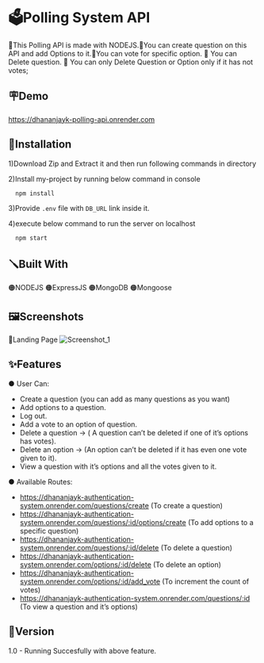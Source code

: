 
# 🗳️Polling System API

🔴This Polling API is made with NODEJS.🔴You can create question on this API and add Options to it.🔴You can vote for specific option. 🔴 You can Delete question. 🔴 You can only Delete Question or Option only if it has not votes;
## 🪧Demo

https://dhananjayk-polling-api.onrender.com



## 📐Installation
1)Download Zip and Extract it and then run following commands in directory

2)Install my-project by running below command in console
```bash
  npm install
```
3)Provide `.env` file with `DB_URL` link inside it.

4)execute below command to run the server on localhost
```bash
  npm start
```
## 🪛Built With
🟠NODEJS 🟠ExpressJS 🟠MongoDB 🟠Mongoose 
## 🖼️Screenshots

🔴Landing Page
![Screenshot_1](https://user-images.githubusercontent.com/125384723/228120627-d3c921de-47ec-4a56-be82-77610d47a23c.png)


## ✨Features

● User Can:
 
  * Create a question (you can add as many questions as you want)
  * Add options to a question.
  * Log out. 
  * Add a vote to an option of question.
  * Delete a question → ( A question can’t be deleted if one of it’s options has votes).
  * Delete an option → (An option can’t be deleted if it has even one vote given to it).
  * View a question with it’s options and all the votes given to it.
    
● Available Routes:
  * https://dhananjayk-authentication-system.onrender.com/questions/create  (To create a question)
  * https://dhananjayk-authentication-system.onrender.com/questions/:id/options/create  (To add options to a specific question)
  * https://dhananjayk-authentication-system.onrender.com/questions/:id/delete (To delete a question)
  *	https://dhananjayk-authentication-system.onrender.com/options/:id/delete (To delete an option)
  *	https://dhananjayk-authentication-system.onrender.com/options/:id/add_vote (To increment the count of votes)
  * https://dhananjayk-authentication-system.onrender.com/questions/:id (To view a question and it’s options)
    
## 🚦Version
1.0 - Running Succesfully with above feature.
